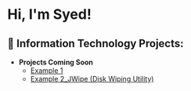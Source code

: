 <h1>Hi, I'm Syed!</h1>

<h2>📁 Information Technology Projects:</h2>


- <b>Projects Coming Soon</b>
  - [Example 1](https://github.com/joshmadakor1/Sentinel-Lab)
  - [Example 2_JWipe (Disk Wiping Utility)](https://github.com/joshmadakor1/Jwipe.PowerShell)
<!--
**joshmadakor1/joshmadakor1** is a ✨ _special_ ✨ repository because its `README.md` (this file) appears on your GitHub profile.
-->

